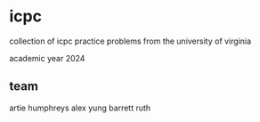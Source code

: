 # icpc

collection of icpc practice problems from the university of virginia

academic year 2024

## team

artie humphreys
alex yung
barrett ruth
